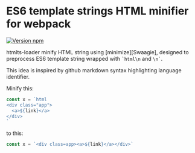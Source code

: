 # ES6 template strings HTML minifier for webpack

[![Version npm][version]](http://browsenpm.org/package/htmlts-loader)

[version]: http://img.shields.io/npm/v/htmlts-loader.svg?style=flat-square

htmlts-loader minify HTML string using [minimize][Swaagie], designed to preprocess ES6 template string wrapped with `` `html\n `` and `` \n` ``.

This idea is inspired by github markdown syntax highlighting language identifier.

Minify this:
```js
const x = `html
<div class="app">
  <a>${link}</a>
</div>
`
```

to this:
```js
const x = `<div class=app><a>${link}</a></div>`
```

